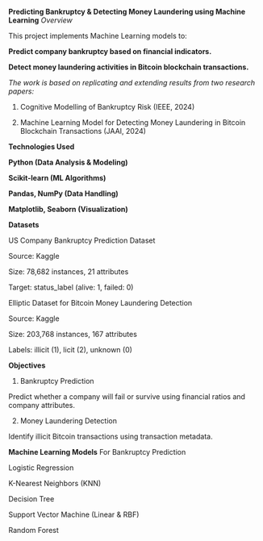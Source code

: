 **Predicting Bankruptcy & Detecting Money Laundering using Machine Learning**
_Overview_

This project implements Machine Learning models to:

**Predict company bankruptcy based on financial indicators.**

**Detect money laundering activities in Bitcoin blockchain transactions.**

*The work is based on replicating and extending results from two research papers:*

1. Cognitive Modelling of Bankruptcy Risk (IEEE, 2024)

2. Machine Learning Model for Detecting Money Laundering in Bitcoin Blockchain Transactions (JAAI, 2024)

**Technologies Used**

**Python (Data Analysis & Modeling)**

**Scikit-learn (ML Algorithms)**

**Pandas, NumPy (Data Handling)**

**Matplotlib, Seaborn (Visualization)**

**Datasets**

US Company Bankruptcy Prediction Dataset

Source: Kaggle

Size: 78,682 instances, 21 attributes

Target: status_label (alive: 1, failed: 0)

Elliptic Dataset for Bitcoin Money Laundering Detection

Source: Kaggle

Size: 203,768 instances, 167 attributes

Labels: illicit (1), licit (2), unknown (0)

**Objectives**
1. Bankruptcy Prediction

Predict whether a company will fail or survive using financial ratios and company attributes.

2. Money Laundering Detection

Identify illicit Bitcoin transactions using transaction metadata.

**Machine Learning Models**
For Bankruptcy Prediction

Logistic Regression

K-Nearest Neighbors (KNN)

Decision Tree

Support Vector Machine (Linear & RBF)

Random Forest
